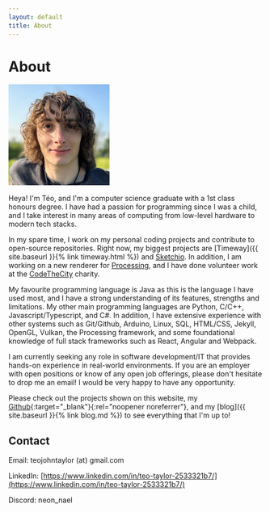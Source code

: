 ```yaml
---
layout: default
title: About
---
```


# About

<img src="images/face.jpg" width="200px"/>

Heya! I'm Téo, and I'm a computer science graduate with a 1st class honours degree. I have had a passion for programming since I was a child, and I take interest in many areas of computing from low-level hardware to modern tech stacks.

In my spare time, I work on my personal coding projects and contribute to open-source repositories. Right now, my biggest projects are  [Timeway]({{ site.baseurl }}{% link timeway.html %}) and [Sketchio](https://github.com/TeoJT/Sketchio). In addition, I am working on a new renderer for [Processing](https://github.com/processing/processing4), and I have done volunteer work at the [CodeTheCity](https://codethecity.org/) charity.

My favourite programming language is Java as this is the language I have used most, and I have a strong understanding of its features, strengths and limitations. My other main programming languages are Python, C/C++, Javascript/Typescript, and C#. In addition, I have extensive experience with other systems such as Git/Github, Arduino, Linux, SQL, HTML/CSS, Jekyll, OpenGL, Vulkan, the Processing framework, and some foundational knowledge of full stack frameworks such as React, Angular and Webpack.

I am currently seeking any role in software development/IT that provides hands-on experience in real-world environments. If you are an employer with open positions or know of any open job offerings, please don't hesitate to drop me an email! I would be very happy to have any opportunity.

Please check out the projects shown on this website, my [Github](https://github.com/teojt){:target="_blank"}{:rel="noopener noreferrer"}, and my [blog]({{ site.baseurl }}{% link blog.md %}) to see everything that I'm up to!

## Contact
Email: teojohntaylor (at) gmail.com

LinkedIn: [https://www.linkedin.com/in/teo-taylor-2533321b7/](https://www.linkedin.com/in/teo-taylor-2533321b7/)

Discord: neon_nael




